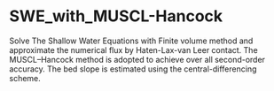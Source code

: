 # SWE_with_MUSCL-Hancock
Solve The Shallow Water Equations with Finite volume method and approximate the numerical flux by Haten-Lax-van Leer contact.
The MUSCL–Hancock method is adopted to achieve over all second-order accuracy.
The bed slope is estimated using the central-differencing scheme.
